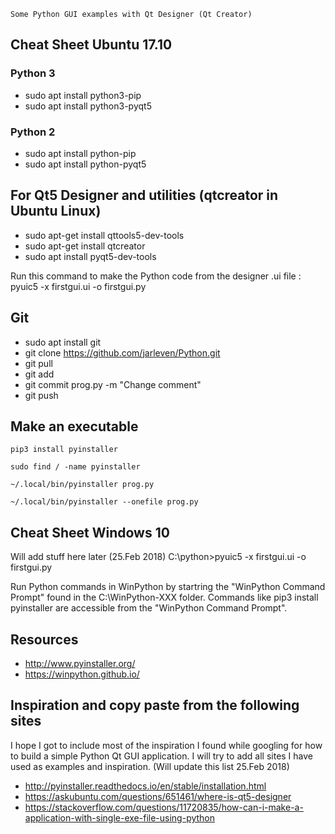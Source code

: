 	Some Python GUI examples with Qt Designer (Qt Creator)


##  Cheat Sheet Ubuntu 17.10

### Python 3

 * sudo apt install python3-pip
 * sudo apt  install python3-pyqt5

### Python 2

 * sudo apt install python-pip
 * sudo apt  install python-pyqt5

## For Qt5 Designer and utilities  (qtcreator in Ubuntu Linux)

 * sudo apt-get install qttools5-dev-tools
 * sudo apt-get install qtcreator
 * sudo apt install pyqt5-dev-tools


Run this command to make the Python code from the designer .ui file : pyuic5 -x firstgui.ui -o firstgui.py


## Git 
 * sudo apt install git
 * git clone https://github.com/jarleven/Python.git
 * git pull
 * git add 
 * git commit prog.py -m "Change comment" 
 * git push


## Make an executable

	pip3 install pyinstaller

	sudo find / -name pyinstaller

	~/.local/bin/pyinstaller prog.py

	~/.local/bin/pyinstaller --onefile prog.py

##  Cheat Sheet Windows 10

Will add stuff here later (25.Feb 2018)
C:\python>pyuic5 -x firstgui.ui -o firstgui.py

Run Python commands in WinPython by startring the "WinPython Command Prompt" found in the C:\WinPython-XXX folder.
Commands like pip3 install pyinstaller are accessible from the "WinPython Command Prompt".

## Resources

 * http://www.pyinstaller.org/
 * https://winpython.github.io/
 

## Inspiration and copy paste from the following sites

I hope I got to include most of the inspiration I found while googling for how to build a simple Python Qt GUI application.
I will try to add all sites I have used as examples and inspiration. (Will update this list 25.Feb 2018)


 * http://pyinstaller.readthedocs.io/en/stable/installation.html
 * https://askubuntu.com/questions/651461/where-is-qt5-designer
 * https://stackoverflow.com/questions/11720835/how-can-i-make-a-application-with-single-exe-file-using-python
